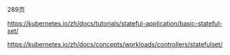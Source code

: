 289页

https://kubernetes.io/zh/docs/tutorials/stateful-application/basic-stateful-set/

https://kubernetes.io/zh/docs/concepts/workloads/controllers/statefulset/